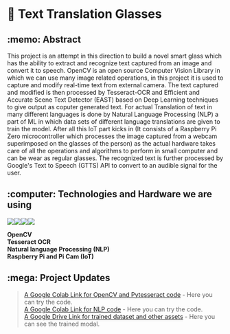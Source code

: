 # :book: Text Translation Glasses
<h2>:memo: Abstract</h2>

This project is an attempt in this direction to build a novel smart glass which has the ability to extract and recognize text captured from an image and convert it to speech. OpenCV is an open source Computer Vision Library in which we can use many image related operations, in this project it is used to capture and modify real-time text from external camera. The text captured and modified is then processed by Tesseract-OCR and Efficient and Accurate Scene Text Detector (EAST) based on Deep Learning techniques to give output as coputer generated text. For actual Translation of text in many different languages is done by Natural Language Processing (NLP) a part of ML in which data sets of different language translations are given to train the model. After all this IoT part kicks in (It consists of a Raspberry Pi Zero microcontroller which processes the image captured from a webcam superimposed on the glasses of the person) as the actual hardware takes care of all the operations and algorithms to perform in small computer and can be wear as regular glasses. The recognized text is further processed by Google's Text to Speech (GTTS) API to convert to an audible signal for the user.   
 
<h2>:computer: Technologies and Hardware we are using</h2>
  
<img src="https://img.shields.io/badge/Python-14354C?style=for-the-badge&logo=python&logoColor=white"/><img src="https://img.shields.io/badge/Google Colab-F9AB00?style=for-the-badge&logo=google colab&logoColor=white"/><img src="https://img.shields.io/badge/Jupyter-F37626?style=for-the-badge&logo=jupyter&logoColor=white"/><img src="https://img.shields.io/badge/PyCharm-000000?style=for-the-badge&logo=pycharm&logoColor=white"/>

**OpenCV  
Tesseract OCR  
Natural language Processing (NLP)  
Raspberry Pi and Pi Cam (IoT)**  

<h2>:mega: Project Updates</h2>

>[A Google Colab Link for OpenCV and Pytesseract code](https://colab.research.google.com/drive/1CXqfqXWVL0yzkF7lYm5rmpzvF4H02M5t?usp=sharing) - Here you can try the code.  
>[A Google Colab Link for NLP code](https://colab.research.google.com/drive/1nqkB5Lzaol2wcOWUquZqNkUPFWsuv76U#scrollTo=fbE2Bch2JgjB) - Here you can try the code.  
>[A Google Drive Link for trained dataset and other assets](https://drive.google.com/drive/folders/1vfaMlv54JAJAxx4sMCNPAgkUMvjgI9aN?usp=sharing) - Here you can see the trained modal.  

